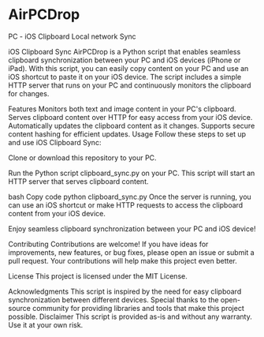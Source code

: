 # AirPCDrop
PC - iOS Clipboard Local network Sync 

iOS Clipboard Sync
AirPCDrop is a Python script that enables seamless clipboard synchronization between your PC and iOS devices (iPhone or iPad). With this script, you can easily copy content on your PC and use an iOS shortcut to paste it on your iOS device. The script includes a simple HTTP server that runs on your PC and continuously monitors the clipboard for changes.

Features
Monitors both text and image content in your PC's clipboard.
Serves clipboard content over HTTP for easy access from your iOS device.
Automatically updates the clipboard content as it changes.
Supports secure content hashing for efficient updates.
Usage
Follow these steps to set up and use iOS Clipboard Sync:

Clone or download this repository to your PC.

Run the Python script clipboard_sync.py on your PC. This script will start an HTTP server that serves clipboard content.

bash
Copy code
python clipboard_sync.py
Once the server is running, you can use an iOS shortcut or make HTTP requests to access the clipboard content from your iOS device.

Enjoy seamless clipboard synchronization between your PC and iOS device!

Contributing
Contributions are welcome! If you have ideas for improvements, new features, or bug fixes, please open an issue or submit a pull request. Your contributions will help make this project even better.

License
This project is licensed under the MIT License.

Acknowledgments
This script is inspired by the need for easy clipboard synchronization between different devices.
Special thanks to the open-source community for providing libraries and tools that make this project possible.
Disclaimer
This script is provided as-is and without any warranty. Use it at your own risk.
